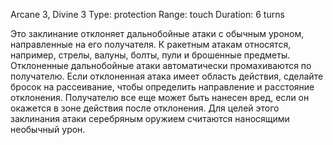 Arcane 3, Divine 3
Type: protection
Range: touch
Duration: 6 turns

Это заклинание отклоняет дальнобойные атаки с обычным уроном, направленные на его получателя. К ракетным атакам относятся, например, стрелы, валуны, болты, пули и брошенные предметы. Отклоненные дальнобойные атаки автоматически промахиваются по получателю. Если отклоненная атака имеет область действия, сделайте бросок на рассеивание, чтобы определить направление и расстояние отклонения. Получателю все еще может быть нанесен вред, если он окажется в зоне действия после отклонения. Для целей этого заклинания атаки серебряным оружием считаются наносящими необычный урон.